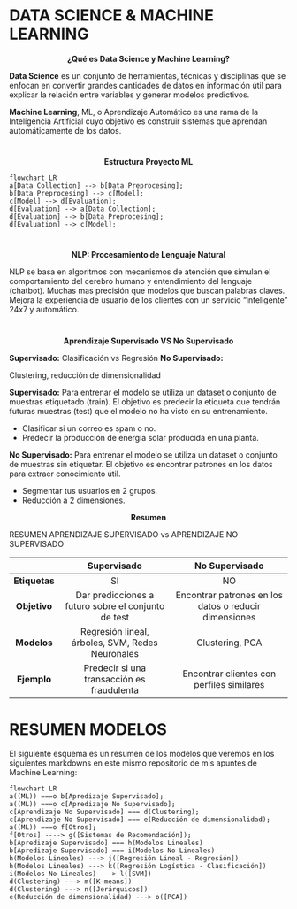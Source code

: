 
# DATA SCIENCE & MACHINE LEARNING
</strong></p>
<p align = center><strong>
¿Qué es Data Science y Machine Learning?
</strong></p>
<strong>Data Science</strong> es un conjunto de herramientas, técnicas y disciplinas que se enfocan en convertir grandes cantidades de datos en información útil para explicar la relación entre variables y generar modelos predictivos.

<strong>Machine Learning</strong>, ML, o Aprendizaje Automático es una rama de la Inteligencia Artificial cuyo objetivo es construir sistemas que aprendan automáticamente de los datos.

#
</strong></p>
<p align = center><strong>
Estructura Proyecto ML
</strong></p>

```mermaid
flowchart LR
a[Data Collection] --> b[Data Preprocesing];
b[Data Preprocesing] --> c[Model];
c[Model] --> d[Evaluation];
d[Evaluation] --> a[Data Collection];
d[Evaluation] --> b[Data Preprocesing];
d[Evaluation] --> c[Model];
```
#
</strong></p>
<p align = center><strong>
NLP: Procesamiento de Lenguaje Natural
</strong></p>
NLP se basa en algoritmos con mecanismos de atención que simulan el comportamiento del cerebro humano y entendimiento del lenguaje (chatbot).
Muchas mas precisión que modelos que buscan palabras claves.
Mejora la experiencia de usuario de los clientes con un servicio “inteligente” 24x7 y automático.

#

<p align = center><strong>
Aprendizaje Supervisado VS No Supervisado
</strong></p>
<strong>Supervisado:</strong> Clasificación vs Regresión
<strong>No Supervisado:</strong></p> Clustering, reducción de dimensionalidad
</strong></p>

<strong>Supervisado:</strong> Para entrenar el modelo se utiliza un dataset o conjunto de muestras etiquetado (train).
El objetivo es predecir la etiqueta que tendrán futuras muestras (test) que el modelo no ha visto en su entrenamiento.
- Clasificar si un correo es spam o no.
- Predecir la producción de energía solar producida en una planta.



<strong>No Supervisado:</strong> Para entrenar el modelo se utiliza un dataset o conjunto de muestras sin etiquetar.
El objetivo es encontrar patrones en los datos para extraer conocimiento útil.
- Segmentar tus usuarios en 2 grupos.
- Reducción a 2 dimensiones.

<p align = center><strong>
Resumen
</strong></p>
RESUMEN APRENDIZAJE SUPERVISADO vs APRENDIZAJE NO SUPERVISADO

| | <strong>Supervisado</strong> | <strong>No Supervisado</strong> |
| :---: | :---: | :---: |
| <strong>Etiquetas</strong> | SI | NO |
| <strong>Objetivo</strong> | Dar predicciones a futuro sobre el conjunto de test | Encontrar patrones en los datos o reducir dimensiones |
| <strong>Modelos</strong> | Regresión lineal, árboles, SVM, Redes Neuronales | Clustering, PCA |
| <strong>Ejemplo</strong> | Predecir si una transacción es fraudulenta | Encontrar clientes con perfiles similares |

#
# RESUMEN MODELOS

El siguiente esquema es un resumen de los modelos que veremos en los siguientes markdowns en este mismo repositorio de mis apuntes de Machine Learning:

```mermaid
flowchart LR
a((ML)) ===o b[Apredizaje Supervisado];
a((ML)) ===o c[Apredizaje No Supervisado];
c[Aprendizaje No Supervisado] === d(Clustering);
c[Aprendizaje No Supervisado] === e(Reducción de dimensionalidad);
a((ML)) ===o f[Otros];
f[Otros] ----> g([Sistemas de Recomendación]);
b[Apredizaje Supervisado] === h(Modelos Lineales)
b[Apredizaje Supervisado] === i(Modelos No Lineales)
h(Modelos Lineales) ---> j([Regresión Lineal - Regresión])
h(Modelos Lineales) ---> k([Regresión Logística - Clasificación])
i(Modelos No Lineales) ---> l([SVM])
d(Clustering) ---> m([K-means])
d(Clustering) ---> n([Jerárquicos])
e(Reducción de dimensionalidad) ---> o([PCA])
```

